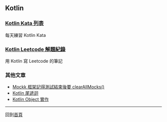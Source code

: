 ## Kotlin

### [Kotlin Kata 列表](kata/index.md)

每天練習 Kotlin Kata

### [Kotlin Leetcode 解題紀錄](leetcode/index.md)

用 Kotlin 寫 Leetcode 的筆記

### 其他文章

- [Mockk 框架記得測試結束後要 clearAllMocks()](mockk/clear-all-mocks.md)
- [Kotlin 尾遞迴](kotlin_tail_recursion.md)
- [Kotlin Object 實作](object-implementation.md)

-----

回到[首頁](../index.md)
